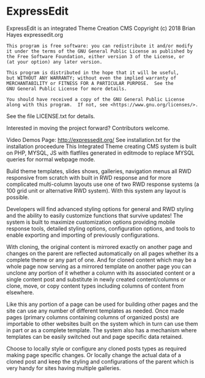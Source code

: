 # ExpressEdit
ExpressEdit is an integrated Theme Creation CMS
	Copyright (c) 2018  Brian Hayes expressedit.org  

    This program is free software: you can redistribute it and/or modify
    it under the terms of the GNU General Public License as published by
    the Free Software Foundation, either version 3 of the License, or
    (at your option) any later version.

    This program is distributed in the hope that it will be useful,
    but WITHOUT ANY WARRANTY; without even the implied warranty of
    MERCHANTABILITY or FITNESS FOR A PARTICULAR PURPOSE.  See the
    GNU General Public License for more details.

    You should have received a copy of the GNU General Public License
    along with this program.  If not, see <https://www.gnu.org/licenses/>.
 
See the file LICENSE.txt for details.

Interested in moving the project forward? Contributors welcome.

Video Demos Page:  http://expressedit.org/
See   installation.txt  for the installation proceedure
This Integrated Theme  creating CMS system is built on PHP, MYSQL, JS with flatfiles generated in editmode to replace  MYSQL queries for normal webpage mode.

Build theme templates, slides shows, galleries, navigation menus all RWD responsive from scratch with built in RWD response and for more complicated multi-column layouts use one of two RWD response systems (a 100 grid unit or alternative RWD system). With this system any layout is possible.

Developers will find advanced styling options for general and RWD styling and the ability to easily customize functions that survive updates! The system is built to maximize customization options providing mobile response tools, detailed styling options, configuration options, and tools to enable exporting and importing of previously configurations.

With cloning, the original content is mirrored exactly on another page and changes on the parent are reflected automatically on all pages whether its a complete theme or any part of one.
And for cloned content which may be a whole page now serving as a mirrored template on another page you can unclone any portion of it whether a column with its associated content or a single content post and substitute in newly created content/columns or clone, move, or copy content types including columns of content from elsewhere.
 
Like this any portion of a page can be used for  building other pages and the site can use any number of different templates as needed. Once made pages (primary columns containing columns of organized posts) are importable to other websites built on the system which in turn can use them in part or as a complete template.  The system also has a mechanism where templates can be easily switched out and page specific data retained.
 
Choose to locally style or configure any cloned posts types as required making page specific changes. Or locally change the actual data of a cloned post and keep the styling and configurations of the parent which is very handy for sites having multiple galleries.
